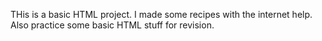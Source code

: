 THis is a basic HTML project. I made some recipes with the internet help. Also practice some basic HTML stuff for revision. 